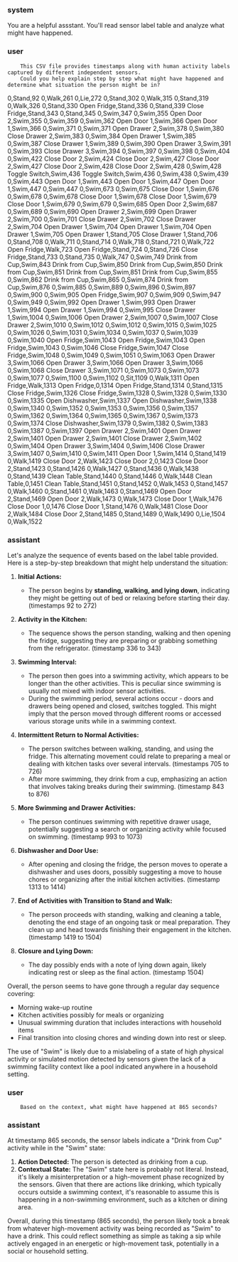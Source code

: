### system
You are a helpful assstant. You'll read sensor label table and analyze what might have happened.
### user

        This CSV file provides timestamps along with human activity labels captured by different independent sensors.
        Could you help explain step by step what might have happened and determine what situation the person might be in?
    
0,Stand,92
0,Walk,261
0,Lie,272
0,Stand,302
0,Walk,315
0,Stand,319
0,Walk,326
0,Stand,330
Open Fridge,Stand,336
0,Stand,339
Close Fridge,Stand,343
0,Stand,345
0,Swim,347
0,Swim,355
Open Door 2,Swim,355
0,Swim,359
0,Swim,362
Open Door 1,Swim,366
Open Door 1,Swim,366
0,Swim,371
0,Swim,371
Open Drawer 2,Swim,378
0,Swim,380
Close Drawer 2,Swim,383
0,Swim,384
Open Drawer 1,Swim,385
0,Swim,387
Close Drawer 1,Swim,389
0,Swim,390
Open Drawer 3,Swim,391
0,Swim,393
Close Drawer 3,Swim,394
0,Swim,397
0,Swim,398
0,Swim,404
0,Swim,422
Close Door 2,Swim,424
Close Door 2,Swim,427
Close Door 2,Swim,427
Close Door 2,Swim,428
Close Door 2,Swim,428
0,Swim,428
Toggle Switch,Swim,436
Toggle Switch,Swim,436
0,Swim,438
0,Swim,439
0,Swim,443
Open Door 1,Swim,443
Open Door 1,Swim,447
Open Door 1,Swim,447
0,Swim,447
0,Swim,673
0,Swim,675
Close Door 1,Swim,676
0,Swim,678
0,Swim,678
Close Door 1,Swim,678
Close Door 1,Swim,679
Close Door 1,Swim,679
0,Swim,679
0,Swim,685
Open Door 2,Swim,687
0,Swim,689
0,Swim,690
Open Drawer 2,Swim,699
Open Drawer 2,Swim,700
0,Swim,701
Close Drawer 2,Swim,702
Close Drawer 2,Swim,704
Open Drawer 1,Swim,704
Open Drawer 1,Swim,704
Open Drawer 1,Swim,705
Open Drawer 1,Stand,705
Close Drawer 1,Stand,706
0,Stand,708
0,Walk,711
0,Stand,714
0,Walk,718
0,Stand,721
0,Walk,722
Open Fridge,Walk,723
Open Fridge,Stand,724
0,Stand,726
Close Fridge,Stand,733
0,Stand,735
0,Walk,747
0,Swim,749
Drink from Cup,Swim,843
Drink from Cup,Swim,850
Drink from Cup,Swim,850
Drink from Cup,Swim,851
Drink from Cup,Swim,851
Drink from Cup,Swim,855
0,Swim,862
Drink from Cup,Swim,865
0,Swim,874
Drink from Cup,Swim,876
0,Swim,885
0,Swim,889
0,Swim,896
0,Swim,897
0,Swim,900
0,Swim,905
Open Fridge,Swim,907
0,Swim,909
0,Swim,947
0,Swim,949
0,Swim,992
Open Drawer 1,Swim,993
Open Drawer 1,Swim,994
Open Drawer 1,Swim,994
0,Swim,995
Close Drawer 1,Swim,1004
0,Swim,1006
Open Drawer 2,Swim,1007
0,Swim,1007
Close Drawer 2,Swim,1010
0,Swim,1012
0,Swim,1012
0,Swim,1015
0,Swim,1025
0,Swim,1026
0,Swim,1031
0,Swim,1034
0,Swim,1037
0,Swim,1039
0,Swim,1040
Open Fridge,Swim,1043
Open Fridge,Swim,1043
Open Fridge,Swim,1043
0,Swim,1046
Close Fridge,Swim,1047
Close Fridge,Swim,1048
0,Swim,1049
0,Swim,1051
0,Swim,1063
Open Drawer 3,Swim,1066
Open Drawer 3,Swim,1066
Open Drawer 3,Swim,1066
0,Swim,1068
Close Drawer 3,Swim,1071
0,Swim,1073
0,Swim,1073
0,Swim,1077
0,Swim,1100
0,Swim,1102
0,Sit,1109
0,Walk,1311
Open Fridge,Walk,1313
Open Fridge,0,1314
Open Fridge,Stand,1314
0,Stand,1315
Close Fridge,Swim,1326
Close Fridge,Swim,1328
0,Swim,1328
0,Swim,1330
0,Swim,1335
Open Dishwasher,Swim,1337
Open Dishwasher,Swim,1338
0,Swim,1340
0,Swim,1352
0,Swim,1353
0,Swim,1356
0,Swim,1357
0,Swim,1362
0,Swim,1364
0,Swim,1365
0,Swim,1367
0,Swim,1373
0,Swim,1374
Close Dishwasher,Swim,1379
0,Swim,1382
0,Swim,1383
0,Swim,1387
0,Swim,1397
Open Drawer 2,Swim,1401
Open Drawer 2,Swim,1401
Open Drawer 2,Swim,1401
Close Drawer 2,Swim,1402
0,Swim,1404
Open Drawer 3,Swim,1404
0,Swim,1406
Close Drawer 3,Swim,1407
0,Swim,1410
0,Swim,1411
Open Door 1,Swim,1414
0,Stand,1419
0,Walk,1419
Close Door 2,Walk,1423
Close Door 2,0,1423
Close Door 2,Stand,1423
0,Stand,1426
0,Walk,1427
0,Stand,1436
0,Walk,1438
0,Stand,1439
Clean Table,Stand,1440
0,Stand,1446
0,Walk,1448
Clean Table,0,1451
Clean Table,Stand,1451
0,Stand,1452
0,Walk,1453
0,Stand,1457
0,Walk,1460
0,Stand,1461
0,Walk,1463
0,Stand,1469
Open Door 2,Stand,1469
Open Door 2,Walk,1473
0,Walk,1473
Close Door 1,Walk,1476
Close Door 1,0,1476
Close Door 1,Stand,1476
0,Walk,1481
Close Door 2,Walk,1484
Close Door 2,Stand,1485
0,Stand,1489
0,Walk,1490
0,Lie,1504
0,Walk,1522

### assistant
Let's analyze the sequence of events based on the label table provided. Here is a step-by-step breakdown that might help understand the situation:

1. **Initial Actions:** 
   - The person begins by **standing, walking, and lying down**, indicating they might be getting out of bed or relaxing before starting their day. (timestamps 92 to 272)

2. **Activity in the Kitchen:**
   - The sequence shows the person standing, walking and then opening the fridge, suggesting they are preparing or grabbing something from the refrigerator. (timestamp 336 to 343)

3. **Swimming Interval:**
   - The person then goes into a swimming activity, which appears to be longer than the other activities. This is peculiar since swimming is usually not mixed with indoor sensor activities.
   - During the swimming period, several actions occur - doors and drawers being opened and closed, switches toggled. This might imply that the person moved through different rooms or accessed various storage units while in a swimming context. 

4. **Intermittent Return to Normal Activities:**
   - The person switches between walking, standing, and using the fridge. This alternating movement could relate to preparing a meal or dealing with kitchen tasks over several intervals. (timestamps 705 to 726)
   - After more swimming, they drink from a cup, emphasizing an action that involves taking breaks during their swimming. (timestamp 843 to 876)

5. **More Swimming and Drawer Activities:**
   - The person continues swimming with repetitive drawer usage, potentially suggesting a search or organizing activity while focused on swimming. (timestamp 993 to 1073)

6. **Dishwasher and Door Use:**
   - After opening and closing the fridge, the person moves to operate a dishwasher and uses doors, possibly suggesting a move to house chores or organizing after the initial kitchen activities. (timestamp 1313 to 1414)

7. **End of Activities with Transition to Stand and Walk:**
   - The person proceeds with standing, walking and cleaning a table, denoting the end stage of an ongoing task or meal preparation. They clean up and head towards finishing their engagement in the kitchen. (timestamp 1419 to 1504)

8. **Closure and Lying Down:**
   - The day possibly ends with a note of lying down again, likely indicating rest or sleep as the final action. (timestamp 1504)

Overall, the person seems to have gone through a regular day sequence covering:
- Morning wake-up routine
- Kitchen activities possibly for meals or organizing 
- Unusual swimming duration that includes interactions with household items
- Final transition into closing chores and winding down into rest or sleep.

The use of "Swim" is likely due to a mislabeling of a state of high physical activity or simulated motion detected by sensors given the lack of a swimming facility context like a pool indicated anywhere in a household setting.
### user

        Based on the context, what might have happened at 865 seconds?
    
### assistant
At timestamp 865 seconds, the sensor labels indicate a "Drink from Cup" activity while in the "Swim" state:

1. **Action Detected:** The person is detected as drinking from a cup.
2. **Contextual State:** The "Swim" state here is probably not literal. Instead, it's likely a misinterpretation or a high-movement phase recognized by the sensors. Given that there are actions like drinking, which typically occurs outside a swimming context, it's reasonable to assume this is happening in a non-swimming environment, such as a kitchen or dining area.

Overall, during this timestamp (865 seconds), the person likely took a break from whatever high-movement activity was being recorded as "Swim" to have a drink. This could reflect something as simple as taking a sip while actively engaged in an energetic or high-movement task, potentially in a social or household setting.
